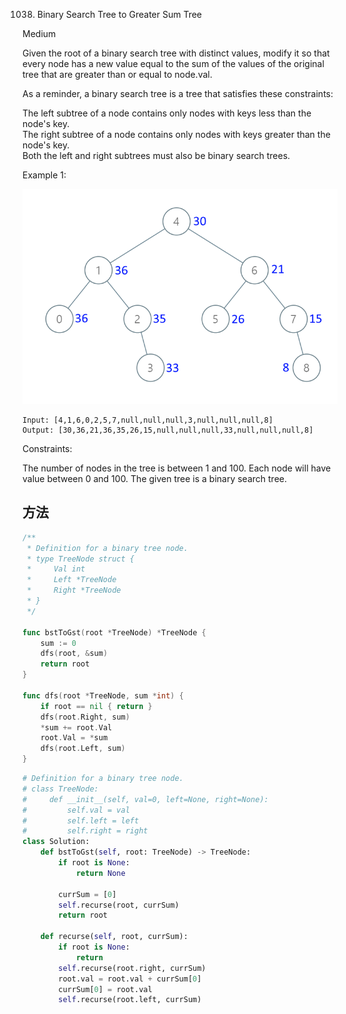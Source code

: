 1038. Binary Search Tree to Greater Sum Tree


Medium


Given the root of a binary search tree with distinct values, modify it so that every node has a new value equal to the sum of the values of the original tree that are greater than or equal to node.val.

As a reminder, a binary search tree is a tree that satisfies these constraints:

The left subtree of a node contains only nodes with keys less than the node's key.  
The right subtree of a node contains only nodes with keys greater than the node's key.  
Both the left and right subtrees must also be binary search trees.
 

Example 1:

![1038](1038.png)

```
Input: [4,1,6,0,2,5,7,null,null,null,3,null,null,null,8]
Output: [30,36,21,36,35,26,15,null,null,null,33,null,null,null,8]
```

Constraints:

The number of nodes in the tree is between 1 and 100.
Each node will have value between 0 and 100.
The given tree is a binary search tree.


## 方法

```go
/**
 * Definition for a binary tree node.
 * type TreeNode struct {
 *     Val int
 *     Left *TreeNode
 *     Right *TreeNode
 * }
 */

func bstToGst(root *TreeNode) *TreeNode {
    sum := 0
    dfs(root, &sum)
    return root
}

func dfs(root *TreeNode, sum *int) {
    if root == nil { return }
    dfs(root.Right, sum)
    *sum += root.Val
    root.Val = *sum
    dfs(root.Left, sum)
}
```


```python
# Definition for a binary tree node.
# class TreeNode:
#     def __init__(self, val=0, left=None, right=None):
#         self.val = val
#         self.left = left
#         self.right = right
class Solution:
    def bstToGst(self, root: TreeNode) -> TreeNode:
        if root is None:
            return None
        
        currSum = [0]
        self.recurse(root, currSum)
        return root
        
    def recurse(self, root, currSum):
        if root is None:
            return
        self.recurse(root.right, currSum)
        root.val = root.val + currSum[0]
        currSum[0] = root.val
        self.recurse(root.left, currSum)
```